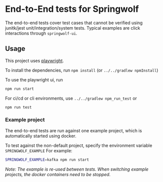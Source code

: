 # End-to-End tests for Springwolf

The end-to-end tests cover test cases that cannot be verified using junitk/jest unit/integration/system tests.
Typical examples are click interactions through `springwolf-ui`.

## Usage

This project uses [playwright](https://playwright.dev).

To install the dependencies, run `npm install` (or `../../gradlew npmInstall`)

To use the playwright ui, run
```bash
npm run start
```

For ci/cd or cli environments, use `../../gradlew npm_run_test` or
```bash
npm run test
```

### Example project
The end-to-end tests are run against one example project, which is automatically started using docker.

To test against the non-default project, specify the environment variable `SPRINGWOLF_EXAMPLE`
For example:
```bash
SPRINGWOLF_EXAMPLE=kafka npm run start
```

_Note: The example is re-used between tests. When switching example projects, the docker containers need to be stopped._

